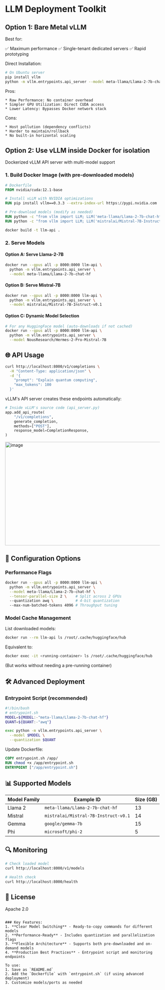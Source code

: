 # LLM Deployment Toolkit

## Option 1: Bare Metal vLLM
Best for:

✅ Maximum performance
✅ Single-tenant dedicated servers
✅ Rapid prototyping

Direct Installation:
```bash
# On Ubuntu server
pip install vllm
python -m vllm.entrypoints.api_server --model meta-llama/Llama-2-7b-chat-hf
```
Pros:

    * Raw Performance: No container overhead
    * Simpler GPU Utilization: Direct CUDA access
    * Lower Latency: Bypasses Docker network stack
    
Cons:

    * Host pollution (dependency conflicts)
    * Harder to maintain/rollback
    * No built-in horizontal scaling

## Option 2: Use vLLM inside Docker for isolation
Dockerized vLLM API server with multi-model support

### 1. Build Docker Image (with pre-downloaded models)
```dockerfile
# Dockerfile
FROM nvidia/cuda:12.1-base

# Install vLLM with NVIDIA optimizations
RUN pip install vllm==0.3.3 --extra-index-url https://pypi.nvidia.com

# Pre-download models (modify as needed)
RUN python -c "from vllm import LLM; LLM('meta-llama/Llama-2-7b-chat-hf', download_only=True)"
RUN python -c "from vllm import LLM; LLM('mistralai/Mistral-7B-Instruct-v0.1', download_only=True)"
```

```bash
docker build -t llm-api .
```

### 2. Serve Models

#### Option A: Serve Llama-2-7B
```bash
docker run --gpus all -p 8000:8000 llm-api \
  python -m vllm.entrypoints.api_server \
  --model meta-llama/Llama-2-7b-chat-hf
```

#### Option B: Serve Mistral-7B
```bash
docker run --gpus all -p 8000:8000 llm-api \
  python -m vllm.entrypoints.api_server \
  --model mistralai/Mistral-7B-Instruct-v0.1
```

#### Option C: Dynamic Model Selection
```bash
# For any HuggingFace model (auto-downloads if not cached)
docker run --gpus all -p 8000:8000 llm-api \
  python -m vllm.entrypoints.api_server \
  --model NousResearch/Hermes-2-Pro-Mistral-7B
```

## 🌐 API Usage
```bash
curl http://localhost:8000/v1/completions \
  -H "Content-Type: application/json" \
  -d '{
    "prompt": "Explain quantum computing",
    "max_tokens": 100
  }'
```

vLLM's API server creates these endpoints automatically:
```python
# Inside vLLM's source code (api_server.py)
app.add_api_route(
    "/v1/completions",
    generate_completion,
    methods=["POST"],
    response_model=CompletionResponse,
)
```
<img width="584" height="337" alt="image" src="https://github.com/user-attachments/assets/b84dfdd9-1fce-4efd-ad92-cce793a4560c" />

## 🔧 Configuration Options

### Performance Flags
```bash
docker run --gpus all -p 8000:8000 llm-api \
  python -m vllm.entrypoints.api_server \
  --model meta-llama/Llama-2-7b-chat-hf \
  --tensor-parallel-size 2 \    # Split across 2 GPUs
  --quantization awq \          # 4-bit quantization
  --max-num-batched-tokens 4096 # Throughput tuning
```

### Model Cache Management
List downloaded models:
```bash
docker run --rm llm-api ls /root/.cache/huggingface/hub
```
Equivalent to:
```bash
docker exec -it <running-container> ls /root/.cache/huggingface/hub
```
(But works without needing a pre-running container)

## 🛠️ Advanced Deployment

### Entrypoint Script (recommended)
```bash
#!/bin/bash
# entrypoint.sh
MODEL=${MODEL:-"meta-llama/Llama-2-7b-chat-hf"}
QUANT=${QUANT:-"awq"}

exec python -m vllm.entrypoints.api_server \
  --model $MODEL \
  --quantization $QUANT
```

Update Dockerfile:
```dockerfile
COPY entrypoint.sh /app/
RUN chmod +x /app/entrypoint.sh
ENTRYPOINT ["/app/entrypoint.sh"]
```

## 📊 Supported Models
| Model Family | Example ID | Size (GB) |
|-------------|------------|----------|
| Llama 2 | `meta-llama/Llama-2-7b-chat-hf` | 13 |
| Mistral | `mistralai/Mistral-7B-Instruct-v0.1` | 14 |
| Gemma | `google/gemma-7b` | 15 |
| Phi | `microsoft/phi-2` | 5 |

## 🔍 Monitoring
```bash
# Check loaded model
curl http://localhost:8000/v1/models

# Health check
curl http://localhost:8000/health
```

## 📜 License
Apache 2.0
```

### Key Features:
1. **Clear Model Switching** - Ready-to-copy commands for different models
2. **Performance-Ready** - Includes quantization and parallelization flags
3. **Flexible Architecture** - Supports both pre-downloaded and on-demand models
4. **Production Best Practices** - Entrypoint script and monitoring endpoints

To use:
1. Save as `README.md`
2. Add the `Dockerfile` with `entrypoint.sh` (if using advanced deployment)
3. Customize models/ports as needed
